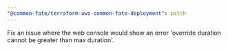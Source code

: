 ```yaml
---
"@common-fate/terraform-aws-common-fate-deployment": patch
---
```


Fix an issue where the web console would show an error 'override duration cannot be greater than max duration'.
